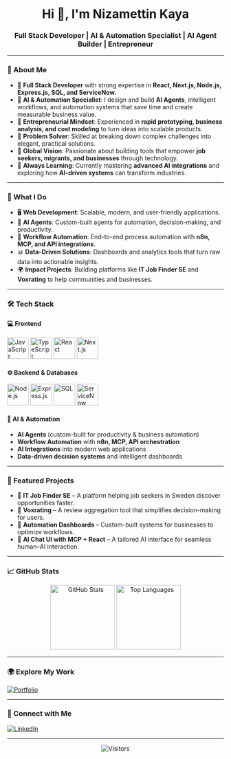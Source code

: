 <h1 align="center">Hi 👋, I'm Nizamettin Kaya</h1>
<h3 align="center">Full Stack Developer | AI & Automation Specialist | AI Agent Builder | Entrepreneur</h3>

---

### 🚀 About Me
- 🔹 **Full Stack Developer** with strong expertise in **React, Next.js, Node.js, Express.js, SQL, and ServiceNow**.  
- 🔹 **AI & Automation Specialist**: I design and build **AI Agents**, intelligent workflows, and automation systems that save time and create measurable business value.  
- 🔹 **Entrepreneurial Mindset**: Experienced in **rapid prototyping, business analysis, and cost modeling** to turn ideas into scalable products.  
- 🔹 **Problem Solver**: Skilled at breaking down complex challenges into elegant, practical solutions.  
- 🔹 **Global Vision**: Passionate about building tools that empower **job seekers, migrants, and businesses** through technology.  
- 🔹 **Always Learning**: Currently mastering **advanced AI integrations** and exploring how **AI-driven systems** can transform industries.  

---

### 🌟 What I Do
- 🖥️ **Web Development**: Scalable, modern, and user-friendly applications.  
- 🤖 **AI Agents**: Custom-built agents for automation, decision-making, and productivity.  
- 🔗 **Workflow Automation**: End-to-end process automation with **n8n, MCP, and API integrations**.  
- 📊 **Data-Driven Solutions**: Dashboards and analytics tools that turn raw data into actionable insights.  
- 🌍 **Impact Projects**: Building platforms like **IT Job Finder SE** and **Voxrating** to help communities and businesses.  

---

### 🛠️ Tech Stack

#### 💻 Frontend
<a href="#"><img src="https://cdn.icon-icons.com/icons2/2415/PNG/512/javascript_original_logo_icon_146455.png" alt="JavaScript" height="50"/></a>
<a href="#"><img src="https://cdn.icon-icons.com/icons2/2415/PNG/512/typescript_original_logo_icon_146317.png" alt="TypeScript" height="50"/></a>
<a href="#"><img src="https://cdn.icon-icons.com/icons2/2415/PNG/512/react_original_wordmark_logo_icon_146375.png" alt="React" height="50"/></a>
<a href="#"><img src="https://cdn.icon-icons.com/icons2/2699/PNG/512/nextjs_logo_icon_169524.png" alt="Next.js" height="50"/></a>

#### ⚙️ Backend & Databases
<a href="#"><img src="https://cdn.icon-icons.com/icons2/2699/PNG/512/nodejs_logo_icon_169922.png" alt="Node.js" height="50"/></a>
<a href="#"><img src="https://cdn.icon-icons.com/icons2/2699/PNG/512/expressjs_logo_icon_169847.png" alt="Express.js" height="50"/></a>
<a href="#"><img src="https://cdn.icon-icons.com/icons2/2107/PNG/512/file_type_sql_icon_130152.png" alt="SQL" height="50"/></a>
<a href="#"><img src="https://developer.servicenow.com/devportal/img/favicons/android-chrome-512x512.png" alt="ServiceNow" height="50"/></a>

#### 🤖 AI & Automation
- **AI Agents** (custom-built for productivity & business automation)  
- **Workflow Automation** with **n8n, MCP, API orchestration**  
- **AI Integrations** into modern web applications  
- **Data-driven decision systems** and intelligent dashboards  

---

### 📌 Featured Projects
- 🔹 **IT Job Finder SE** – A platform helping job seekers in Sweden discover opportunities faster.  
- 🔹 **Voxrating** – A review aggregation tool that simplifies decision-making for users.  
- 🔹 **Automation Dashboards** – Custom-built systems for businesses to optimize workflows.  
- 🔹 **AI Chat UI with MCP + React** – A tailored AI interface for seamless human–AI interaction.  

---

### 📈 GitHub Stats
<p align="center">
  <img src="https://github-readme-stats.vercel.app/api?username=nizamettinkaya&show_icons=true&theme=radical" alt="GitHub Stats" height="150"/>
  <img src="https://github-readme-stats.vercel.app/api/top-langs/?username=nizamettinkaya&layout=compact&theme=radical" alt="Top Languages" height="150"/>
</p>

---

### 🌍 Explore My Work
<a href="https://nizamettinkaya.github.io/My-Portfolio/#home" target="_blank">
  <img src="https://img.shields.io/badge/-Visit%20My%20Portfolio-%23ff5722?style=for-the-badge&logo=Google-Chrome&logoColor=white" alt="Portfolio">
</a>

---

### 💼 Connect with Me
<a href="https://www.linkedin.com/in/nizamettinkaya" target="_blank">
  <img src="https://img.shields.io/badge/-LinkedIn-%230077B5?style=for-the-badge&logo=linkedin&logoColor=white" alt="LinkedIn">
</a>

---

<p align="center">
  <img src="https://visitor-badge.laobi.icu/badge?page_id=nizamettinkaya" alt="Visitors">
</p>
